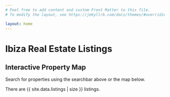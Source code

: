 ```yaml
---
# Feel free to add content and custom Front Matter to this file.
# To modify the layout, see https://jekyllrb.com/docs/themes/#overriding-theme-defaults

layout: home
---
```


# Ibiza Real Estate Listings

## Interactive Property Map

Search for properties using the searchbar above or the map below.

There are {{ site.data.listings | size }} listings.

